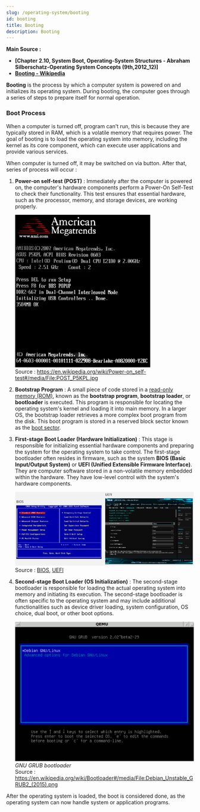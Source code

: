```yaml
---
slug: /operating-system/booting
id: booting
title: Booting
description: Booting
---
```


**Main Source :**

- **[Chapter 2.10, System Boot, Operating-System Structures - Abraham Silberschatz-Operating System Concepts (9th,2012_12)]**
- **[Booting - Wikipedia](https://en.wikipedia.org/wiki/Booting)**

**Booting** is the process by which a computer system is powered on and initializes its operating system. During booting, the computer goes through a series of steps to prepare itself for normal operation.

### Boot Process

When a computer is turned off, program can't run, this is because they are typically stored in RAM, which is a volatile memory that requires power. The goal of booting is to load the operating system into memory, including the kernel as its core component, which can execute user applications and provide various services.

When computer is turned off, it may be switched on via button. After that, series of process will occur :

1. **Power-on self-test (POST)** : Immediately after the computer is powered on, the computer's hardware components perform a Power-On Self-Test to check their functionality. This test ensures that essential hardware, such as the processor, memory, and storage devices, are working properly.

   ![POST](./post.png)  
   Source : https://en.wikipedia.org/wiki/Power-on_self-test#/media/File:POST_P5KPL.jpg

2. **Bootstrap Program** : A small piece of code stored in a [read-only memory (ROM)](/computer-organization-and-architecture/coa-fundamentals#rom), known as the **bootstrap program**, **bootstrap loader**, or **bootloader** is executed. This program is responsible for locating the operating system's kernel and loading it into main memory. In a larger OS, the bootstrap loader retrieves a more complex boot program from the disk. This boot program is stored in a reserved block sector known as the [boot sector](/operating-system/disk-management#boot-sector).
3. **First-stage Boot Loader (Hardware Initialization)** : This stage is responsible for initializing essential hardware components and preparing the system for the operating system to take control. The first-stage bootloader often resides in firmware, such as the system **BIOS (Basic Input/Output System)** or **UEFI (Unified Extensible Firmware Interface)**. They are computer software stored in a non-volatile memory embedded within the hardware. They have low-level control with the system's hardware components.

   ![BIOS and UEFI](./bios-uefi.png)  
   Source : [BIOS](https://sistem-komputer-s1.stekom.ac.id/informasi/baca/Perbedaan-UEFI-Dan-BIOS/a814197c359e9b098b07c33abcde7728e9b4f4c3), [UEFI](https://www.freecodecamp.org/news/uefi-vs-bios/)

4. **Second-stage Boot Loader (OS Initialization)** : The second-stage bootloader is responsible for loading the actual operating system into memory and initiating its execution. The second-stage bootloader is often specific to the operating system and may include additional functionalities such as device driver loading, system configuration, OS choice, dual boot, or other boot options.

   ![Bootloader](./bootloader.png)  
   _GNU GRUB bootloader_  
   Source : https://en.wikipedia.org/wiki/Bootloader#/media/File:Debian_Unstable_GRUB2_(2015).png

After the operating system is loaded, the boot is considered done, as the operating system can now handle system or application programs.
